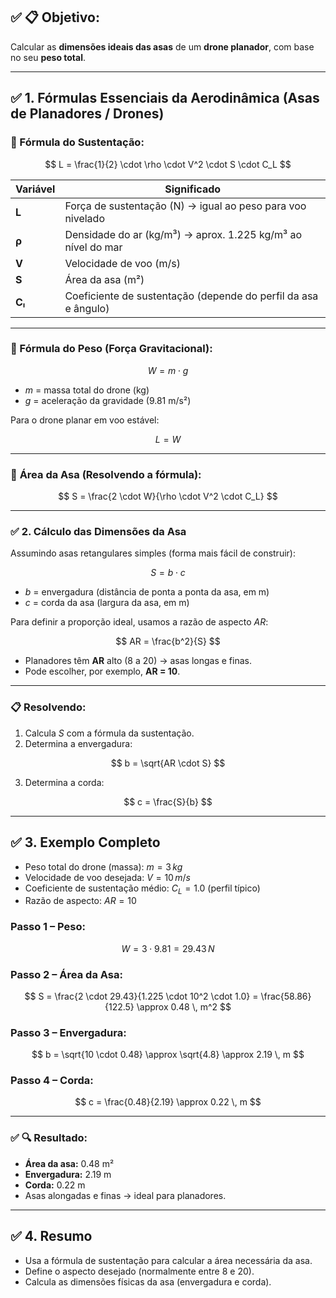 ## ✅ 📋 **Objetivo:**

Calcular as **dimensões ideais das asas** de um **drone planador**, com base no seu **peso total**.

---

## ✅ 1. **Fórmulas Essenciais da Aerodinâmica (Asas de Planadores / Drones)**

### 📌 Fórmula do **Sustentação**:

$$
L = \frac{1}{2} \cdot \rho \cdot V^2 \cdot S \cdot C_L
$$

| Variável | Significado                                                    |
| -------- | -------------------------------------------------------------- |
| **L**    | Força de sustentação (N) → igual ao peso para voo nivelado     |
| **ρ**    | Densidade do ar (kg/m³) → aprox. 1.225 kg/m³ ao nível do mar   |
| **V**    | Velocidade de voo (m/s)                                        |
| **S**    | Área da asa (m²)                                               |
| **Cₗ**   | Coeficiente de sustentação (depende do perfil da asa e ângulo) |

---

### 📌 Fórmula do **Peso (Força Gravitacional)**:

$$
W = m \cdot g
$$

* $m$ = massa total do drone (kg)
* $g$ = aceleração da gravidade (9.81 m/s²)

Para o drone planar em voo estável:

$$
L = W
$$

---

### 📌 **Área da Asa (Resolvendo a fórmula):**

$$
S = \frac{2 \cdot W}{\rho \cdot V^2 \cdot C_L}
$$

---

### ✅ 2. **Cálculo das Dimensões da Asa**

Assumindo asas retangulares simples (forma mais fácil de construir):

$$
S = b \cdot c
$$

* $b$ = envergadura (distância de ponta a ponta da asa, em m)
* $c$ = corda da asa (largura da asa, em m)

Para definir a proporção ideal, usamos a razão de aspecto $AR$:

$$
AR = \frac{b^2}{S}
$$

* Planadores têm **AR** alto (8 a 20) → asas longas e finas.
* Pode escolher, por exemplo, **AR = 10**.

---

### 📋 Resolvendo:

1. Calcula $S$ com a fórmula da sustentação.
2. Determina a envergadura:

$$
b = \sqrt{AR \cdot S}
$$

3. Determina a corda:

$$
c = \frac{S}{b}
$$

---

## ✅ 3. **Exemplo Completo**

* Peso total do drone (massa): $m = 3 \, kg$
* Velocidade de voo desejada: $V = 10 \, m/s$
* Coeficiente de sustentação médio: $C_L = 1.0$ (perfil típico)
* Razão de aspecto: $AR = 10$

### Passo 1 – Peso:

$$
W = 3 \cdot 9.81 = 29.43 \, N
$$

### Passo 2 – Área da Asa:

$$
S = \frac{2 \cdot 29.43}{1.225 \cdot 10^2 \cdot 1.0} = \frac{58.86}{122.5} \approx 0.48 \, m^2
$$

### Passo 3 – Envergadura:

$$
b = \sqrt{10 \cdot 0.48} \approx \sqrt{4.8} \approx 2.19 \, m
$$

### Passo 4 – Corda:

$$
c = \frac{0.48}{2.19} \approx 0.22 \, m
$$

---

### ✅ 🔍 Resultado:

* **Área da asa:** 0.48 m²
* **Envergadura:** 2.19 m
* **Corda:** 0.22 m
* Asas alongadas e finas → ideal para planadores.

---

## ✅ 4. **Resumo**

* Usa a fórmula de sustentação para calcular a área necessária da asa.
* Define o aspecto desejado (normalmente entre 8 e 20).
* Calcula as dimensões físicas da asa (envergadura e corda).


